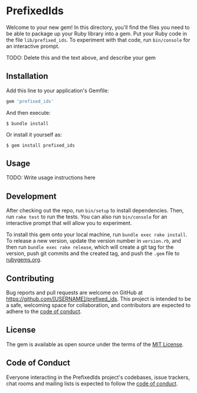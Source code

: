 # PrefixedIds

Welcome to your new gem! In this directory, you'll find the files you need to be able to package up your Ruby library into a gem. Put your Ruby code in the file `lib/prefixed_ids`. To experiment with that code, run `bin/console` for an interactive prompt.

TODO: Delete this and the text above, and describe your gem

## Installation

Add this line to your application's Gemfile:

```ruby
gem 'prefixed_ids'
```

And then execute:

    $ bundle install

Or install it yourself as:

    $ gem install prefixed_ids

## Usage

TODO: Write usage instructions here

## Development

After checking out the repo, run `bin/setup` to install dependencies. Then, run `rake test` to run the tests. You can also run `bin/console` for an interactive prompt that will allow you to experiment.

To install this gem onto your local machine, run `bundle exec rake install`. To release a new version, update the version number in `version.rb`, and then run `bundle exec rake release`, which will create a git tag for the version, push git commits and the created tag, and push the `.gem` file to [rubygems.org](https://rubygems.org).

## Contributing

Bug reports and pull requests are welcome on GitHub at https://github.com/[USERNAME]/prefixed_ids. This project is intended to be a safe, welcoming space for collaboration, and contributors are expected to adhere to the [code of conduct](https://github.com/[USERNAME]/prefixed_ids/blob/master/CODE_OF_CONDUCT.md).

## License

The gem is available as open source under the terms of the [MIT License](https://opensource.org/licenses/MIT).

## Code of Conduct

Everyone interacting in the PrefixedIds project's codebases, issue trackers, chat rooms and mailing lists is expected to follow the [code of conduct](https://github.com/[USERNAME]/prefixed_ids/blob/master/CODE_OF_CONDUCT.md).
